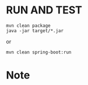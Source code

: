 RUN AND TEST
============

    mvn clean package
    java -jar target/*.jar

or

    mvn clean spring-boot:run


Note
======

